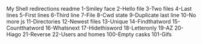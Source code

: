 My Shell redirections readme
1-Smiley face
2-Hello file
3-Two files
4-Last lines
5-First lines
6-Third line
7-File
8-Cwd state
9-Duplicate last line
10-No more js
11-Directories
12-Newest files
13-Unique
14-Findthatword
15-Countthatword
16-Whatsnext
17-Hidethisword
18-Letteronly
19-AZ
20-Hiago
21-Reverse
22-Users and homes
100-Empty casks
101-Gifs
